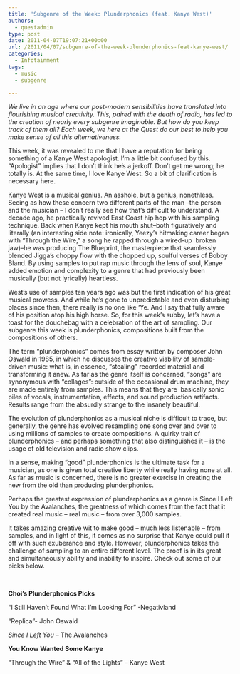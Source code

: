 ```yaml
---
title: 'Subgenre of the Week: Plunderphonics (feat. Kanye West)'
authors: 
  - questadmin
type: post
date: 2011-04-07T19:07:21+00:00
url: /2011/04/07/subgenre-of-the-week-plunderphonics-feat-kanye-west/
categories:
  - Infotainment
tags:
  - music
  - subgenre

---
```

_We live in an age where our post-modern sensibilities have translated into flourishing musical creativity. This, paired with the death of radio, has led to the creation of nearly every subgenre imaginable. But how do you keep track of them all? Each week, we here at the Quest do our best to help you make sense of all this alternativeness._

This week, it was revealed to me that I have a reputation for being something of a Kanye West apologist. I’m a little bit confused by this. “Apologist” implies that I don’t think he’s a jerkoff. Don’t get me wrong; he totally is. At the same time, I love Kanye West. So a bit of clarification is necessary here.

Kanye West is a musical genius. An asshole, but a genius, nonethless. Seeing as how these concern two different parts of the man –the person and the musician – I don’t really see how that’s difficult to understand. A decade ago, he practically revived East Coast hip hop with his sampling technique. Back when Kanye kept his mouth shut–both figuratively and literally (an interesting side note: ironically, Yeezy’s hitmaking career began with “Through the Wire,” a song he rapped through a wired-up  broken jaw)–he was producing The Blueprint, the masterpiece that seamlessly blended Jigga’s choppy flow with the chopped up, soulful verses of Bobby Bland. By using samples to put rap music through the lens of soul, Kanye added emotion and complexity to a genre that had previously been musically (but not lyrically) heartless.

West’s use of samples ten years ago was but the first indication of his great musical prowess. And while he’s gone to unpredictable and even disturbing places since then, there really is no one like ‘Ye. And I say that fully aware of his position atop his high horse. So, for this week’s subby, let’s have a toast for the douchebag with a celebration of the art of sampling. Our subgenre this week is plunderphonics, compositions built from the compositions of others.

The term “plunderphonics” comes from essay written by composer John Oswald in 1985, in which he discusses the creative viability of sample-driven music: what is, in essence, “stealing” recorded material and transforming it anew. As far as the genre itself is concerned, “songs” are synonymous with “collages”: outside of the occasional drum machine, they are made entirely from samples. This means that they are  basically sonic piles of vocals, instrumentation, effects, and sound production artifacts. Results range from the absurdly strange to the insanely beautiful.

The evolution of plunderphonics as a musical niche is difficult to trace, but generally, the genre has evolved resampling one song over and over to using millions of samples to create compositions. A quirky trait of plunderphonics – and perhaps something that also distinguishes it – is the usage of old television and radio show clips.

In a sense, making “good” plunderphonics is the ultimate task for a musician, as one is given total creative liberty while really having none at all. As far as music is concerned, there is no greater exercise in creating the new from the old than producing plunderphonics.

Perhaps the greatest expression of plunderphonics as a genre is Since I Left You by the Avalanches, the greatness of which comes from the fact that it created real music – real music – from over 3,000 samples.

It takes amazing creative wit to make good – much less listenable – from samples, and in light of this, it comes as no surprise that Kanye could pull it off with such exuberance and style. However, plunderphonics takes the challenge of sampling to an entire different level. The proof is in its great and simultaneously ability and inability to inspire. Check out some of our picks below.

&nbsp;

**Choi’s Plunderphonics Picks**

“I Still Haven’t Found What I’m Looking For” -Negativland
  
“Replica”- John Oswald
  
_Since I Left You_ &#8211; The Avalanches

**You Know Wanted Some Kanye**

“Through the Wire” & “All of the Lights” &#8211; Kanye West